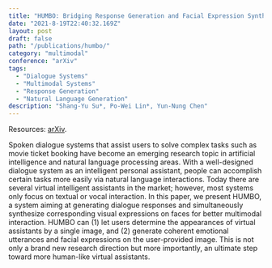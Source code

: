 ```yaml
---
title: "HUMBO: Bridging Response Generation and Facial Expression Synthesis"
date: "2021-8-19T22:40:32.169Z"
layout: post
draft: false
path: "/publications/humbo/"
category: "multimodal"
conference: "arXiv"
tags:
  - "Dialogue Systems"
  - "Multimodal Systems"
  - "Response Generation"
  - "Natural Language Generation"
description: "Shang-Yu Su*, Po-Wei Lin*, Yun-Nung Chen"
---
```



Resources:
<a href="https://arxiv.org/abs/1905.11240" target="_blank">arXiv</a>.

Spoken dialogue systems that assist users to solve complex tasks such as movie ticket booking have become an emerging research topic in artificial intelligence and natural language processing areas. With a well-designed dialogue system as an intelligent personal assistant, people can accomplish certain tasks more easily via natural language interactions. Today there are several virtual intelligent assistants in the market; however, most systems only focus on textual or vocal interaction. In this paper, we present HUMBO, a system aiming at generating dialogue responses and simultaneously synthesize corresponding visual expressions on faces for better multimodal interaction. HUMBO can (1) let users determine the appearances of virtual assistants by a single image, and (2) generate coherent emotional utterances and facial expressions on the user-provided image. This is not only a brand new research direction but more importantly, an ultimate step toward more human-like virtual assistants.